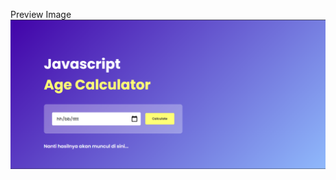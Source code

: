 Preview Image 
![Screenshot](https://raw.githubusercontent.com/parliyanto/Calculator-Age/refs/heads/main/Preview.png)
